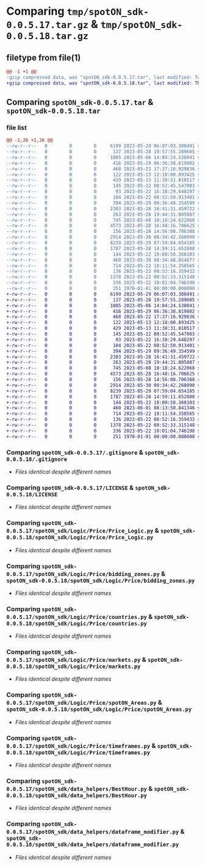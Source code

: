 # Comparing `tmp/spotON_sdk-0.0.5.17.tar.gz` & `tmp/spotON_sdk-0.0.5.18.tar.gz`

## filetype from file(1)

```diff
@@ -1 +1 @@
-gzip compressed data, was "spotON_sdk-0.0.5.17.tar", last modified: Tue May 30 08:34:57 2023, max compression
+gzip compressed data, was "spotON_sdk-0.0.5.18.tar", last modified: Thu Jun  1 08:14:03 2023, max compression
```

## Comparing `spotON_sdk-0.0.5.17.tar` & `spotON_sdk-0.0.5.18.tar`

### file list

```diff
@@ -1,26 +1,26 @@
--rw-r--r--   0        0        0     6199 2023-05-29 06:07:03.308491 spotON_sdk-0.0.5.17/.gitignore
--rw-r--r--   0        0        0      137 2023-05-28 19:57:55.289605 spotON_sdk-0.0.5.17/.gitmodules
--rw-r--r--   0        0        0     1085 2023-05-06 14:04:24.538041 spotON_sdk-0.0.5.17/LICENSE
--rw-r--r--   0        0        0      416 2023-05-29 06:36:38.819802 spotON_sdk-0.0.5.17/pyproject.toml
--rw-r--r--   0        0        0      468 2023-05-22 17:37:16.929836 spotON_sdk-0.0.5.17/spotON_sdk/Logic/Feedback/Feedback.py
--rw-r--r--   0        0        0      122 2023-05-13 12:18:00.893425 spotON_sdk-0.0.5.17/spotON_sdk/Logic/Feedback/Sensors.py
--rw-r--r--   0        0        0      429 2023-05-13 11:38:31.810517 spotON_sdk-0.0.5.17/spotON_sdk/Logic/Feedback/Units.py
--rw-r--r--   0        0        0      145 2023-05-22 08:52:45.547083 spotON_sdk-0.0.5.17/spotON_sdk/Logic/Feedback/__init__.py
--rw-r--r--   0        0        0       93 2023-05-22 16:38:29.648297 spotON_sdk-0.0.5.17/spotON_sdk/Logic/Output/Switchtypes.py
--rw-r--r--   0        0        0      104 2023-05-22 08:52:50.913401 spotON_sdk-0.0.5.17/spotON_sdk/Logic/Output/__init__.py
--rw-r--r--   0        0        0      394 2023-05-29 09:36:49.354599 spotON_sdk-0.0.5.17/spotON_sdk/Logic/Price/API_Call.py
--rw-r--r--   0        0        0     2303 2023-05-28 16:41:31.459722 spotON_sdk-0.0.5.17/spotON_sdk/Logic/Price/Price_Logic.py
--rw-r--r--   0        0        0      263 2023-05-28 19:44:31.805887 spotON_sdk-0.0.5.17/spotON_sdk/Logic/Price/__init__.py
--rw-r--r--   0        0        0      745 2023-05-08 10:18:24.622068 spotON_sdk-0.0.5.17/spotON_sdk/Logic/Price/bidding_zones.py
--rw-r--r--   0        0        0     4573 2023-05-28 16:48:16.706625 spotON_sdk-0.0.5.17/spotON_sdk/Logic/Price/countries.py
--rw-r--r--   0        0        0      156 2023-05-28 14:56:08.706388 spotON_sdk-0.0.5.17/spotON_sdk/Logic/Price/customBaseModel.py
--rw-r--r--   0        0        0     2914 2023-05-30 08:34:42.268090 spotON_sdk-0.0.5.17/spotON_sdk/Logic/Price/markets.py
--rw-r--r--   0        0        0     8239 2023-05-29 07:59:04.654185 spotON_sdk-0.0.5.17/spotON_sdk/Logic/Price/spotON_Areas.py
--rw-r--r--   0        0        0     1787 2023-05-28 14:59:11.652808 spotON_sdk-0.0.5.17/spotON_sdk/Logic/Price/timeframes.py
--rw-r--r--   0        0        0      144 2023-05-22 18:00:58.368103 spotON_sdk-0.0.5.17/spotON_sdk/Logic/__init__.py
--rw-r--r--   0        0        0      460 2023-05-30 08:34:48.854877 spotON_sdk-0.0.5.17/spotON_sdk/__init__.py
--rw-r--r--   0        0        0      714 2023-05-22 18:11:54.358565 spotON_sdk-0.0.5.17/spotON_sdk/data_helpers/BestHour.py
--rw-r--r--   0        0        0      136 2023-05-22 08:52:16.359432 spotON_sdk-0.0.5.17/spotON_sdk/data_helpers/__init__.py
--rw-r--r--   0        0        0     1378 2023-05-22 08:52:33.315148 spotON_sdk-0.0.5.17/spotON_sdk/data_helpers/dataframe_modifier.py
--rw-r--r--   0        0        0      336 2023-05-22 18:01:04.746198 spotON_sdk-0.0.5.17/spotON_sdk/spotON_controller.py
--rw-r--r--   0        0        0      251 1970-01-01 00:00:00.000000 spotON_sdk-0.0.5.17/PKG-INFO
+-rw-r--r--   0        0        0     6199 2023-05-29 06:07:03.308491 spotON_sdk-0.0.5.18/.gitignore
+-rw-r--r--   0        0        0      137 2023-05-28 19:57:55.289605 spotON_sdk-0.0.5.18/.gitmodules
+-rw-r--r--   0        0        0     1085 2023-05-06 14:04:24.538041 spotON_sdk-0.0.5.18/LICENSE
+-rw-r--r--   0        0        0      416 2023-05-29 06:36:38.819802 spotON_sdk-0.0.5.18/pyproject.toml
+-rw-r--r--   0        0        0      468 2023-05-22 17:37:16.929836 spotON_sdk-0.0.5.18/spotON_sdk/Logic/Feedback/Feedback.py
+-rw-r--r--   0        0        0      122 2023-05-13 12:18:00.893425 spotON_sdk-0.0.5.18/spotON_sdk/Logic/Feedback/Sensors.py
+-rw-r--r--   0        0        0      429 2023-05-13 11:38:31.810517 spotON_sdk-0.0.5.18/spotON_sdk/Logic/Feedback/Units.py
+-rw-r--r--   0        0        0      145 2023-05-22 08:52:45.547083 spotON_sdk-0.0.5.18/spotON_sdk/Logic/Feedback/__init__.py
+-rw-r--r--   0        0        0       93 2023-05-22 16:38:29.648297 spotON_sdk-0.0.5.18/spotON_sdk/Logic/Output/Switchtypes.py
+-rw-r--r--   0        0        0      104 2023-05-22 08:52:50.913401 spotON_sdk-0.0.5.18/spotON_sdk/Logic/Output/__init__.py
+-rw-r--r--   0        0        0      394 2023-05-29 09:36:49.354599 spotON_sdk-0.0.5.18/spotON_sdk/Logic/Price/API_Call.py
+-rw-r--r--   0        0        0     2303 2023-05-28 16:41:31.459722 spotON_sdk-0.0.5.18/spotON_sdk/Logic/Price/Price_Logic.py
+-rw-r--r--   0        0        0      263 2023-05-28 19:44:31.805887 spotON_sdk-0.0.5.18/spotON_sdk/Logic/Price/__init__.py
+-rw-r--r--   0        0        0      745 2023-05-08 10:18:24.622068 spotON_sdk-0.0.5.18/spotON_sdk/Logic/Price/bidding_zones.py
+-rw-r--r--   0        0        0     4573 2023-05-28 16:48:16.706625 spotON_sdk-0.0.5.18/spotON_sdk/Logic/Price/countries.py
+-rw-r--r--   0        0        0      156 2023-05-28 14:56:08.706388 spotON_sdk-0.0.5.18/spotON_sdk/Logic/Price/customBaseModel.py
+-rw-r--r--   0        0        0     2914 2023-05-30 08:34:42.268090 spotON_sdk-0.0.5.18/spotON_sdk/Logic/Price/markets.py
+-rw-r--r--   0        0        0     8239 2023-05-29 07:59:04.654185 spotON_sdk-0.0.5.18/spotON_sdk/Logic/Price/spotON_Areas.py
+-rw-r--r--   0        0        0     1787 2023-05-28 14:59:11.652808 spotON_sdk-0.0.5.18/spotON_sdk/Logic/Price/timeframes.py
+-rw-r--r--   0        0        0      144 2023-05-22 18:00:58.368103 spotON_sdk-0.0.5.18/spotON_sdk/Logic/__init__.py
+-rw-r--r--   0        0        0      460 2023-06-01 08:13:50.841346 spotON_sdk-0.0.5.18/spotON_sdk/__init__.py
+-rw-r--r--   0        0        0      714 2023-05-22 18:11:54.358565 spotON_sdk-0.0.5.18/spotON_sdk/data_helpers/BestHour.py
+-rw-r--r--   0        0        0      136 2023-05-22 08:52:16.359432 spotON_sdk-0.0.5.18/spotON_sdk/data_helpers/__init__.py
+-rw-r--r--   0        0        0     1378 2023-05-22 08:52:33.315148 spotON_sdk-0.0.5.18/spotON_sdk/data_helpers/dataframe_modifier.py
+-rw-r--r--   0        0        0      336 2023-05-22 18:01:04.746198 spotON_sdk-0.0.5.18/spotON_sdk/spotON_controller.py
+-rw-r--r--   0        0        0      251 1970-01-01 00:00:00.000000 spotON_sdk-0.0.5.18/PKG-INFO
```

### Comparing `spotON_sdk-0.0.5.17/.gitignore` & `spotON_sdk-0.0.5.18/.gitignore`

 * *Files identical despite different names*

### Comparing `spotON_sdk-0.0.5.17/LICENSE` & `spotON_sdk-0.0.5.18/LICENSE`

 * *Files identical despite different names*

### Comparing `spotON_sdk-0.0.5.17/spotON_sdk/Logic/Price/Price_Logic.py` & `spotON_sdk-0.0.5.18/spotON_sdk/Logic/Price/Price_Logic.py`

 * *Files identical despite different names*

### Comparing `spotON_sdk-0.0.5.17/spotON_sdk/Logic/Price/bidding_zones.py` & `spotON_sdk-0.0.5.18/spotON_sdk/Logic/Price/bidding_zones.py`

 * *Files identical despite different names*

### Comparing `spotON_sdk-0.0.5.17/spotON_sdk/Logic/Price/countries.py` & `spotON_sdk-0.0.5.18/spotON_sdk/Logic/Price/countries.py`

 * *Files identical despite different names*

### Comparing `spotON_sdk-0.0.5.17/spotON_sdk/Logic/Price/markets.py` & `spotON_sdk-0.0.5.18/spotON_sdk/Logic/Price/markets.py`

 * *Files identical despite different names*

### Comparing `spotON_sdk-0.0.5.17/spotON_sdk/Logic/Price/spotON_Areas.py` & `spotON_sdk-0.0.5.18/spotON_sdk/Logic/Price/spotON_Areas.py`

 * *Files identical despite different names*

### Comparing `spotON_sdk-0.0.5.17/spotON_sdk/Logic/Price/timeframes.py` & `spotON_sdk-0.0.5.18/spotON_sdk/Logic/Price/timeframes.py`

 * *Files identical despite different names*

### Comparing `spotON_sdk-0.0.5.17/spotON_sdk/data_helpers/BestHour.py` & `spotON_sdk-0.0.5.18/spotON_sdk/data_helpers/BestHour.py`

 * *Files identical despite different names*

### Comparing `spotON_sdk-0.0.5.17/spotON_sdk/data_helpers/dataframe_modifier.py` & `spotON_sdk-0.0.5.18/spotON_sdk/data_helpers/dataframe_modifier.py`

 * *Files identical despite different names*

